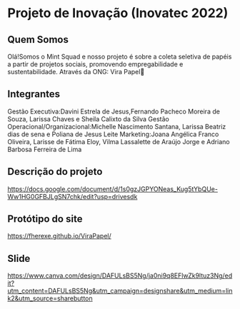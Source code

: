 # Projeto de Inovação (Inovatec 2022)

## Quem Somos 
Olá!Somos o Mint Squad e nosso projeto é sobre a coleta seletiva de papéis a partir de projetos sociais, promovendo empregabilidade e sustentabilidade. 
Através da ONG: Vira Papel📄
## Integrantes 


Gestão Executiva:Davini Estrela de Jesus,Fernando Pacheco Moreira de Souza, Larissa Chaves e Sheila Calixto da Silva 
Gestão Operacional/Organizacional:Michelle Nascimento Santana,  Larissa Beatriz dias de sena e Poliana de Jesus Leite 
Marketing:Joana Angélica Franco Oliveira, Larisse de Fátima Eloy, Vilma Lassalette de Araújo Jorge e Adriano Barbosa Ferreira de Lima
## Descrição do projeto 

https://docs.google.com/document/d/1s0gzJGPYONeas_Kug5tYbQUe-Ww1HG0GFBJLgSN7chk/edit?usp=drivesdk

## Protótipo do site 
https://fherexe.github.io/ViraPapel/                                                                                                                                                                                                                                                                                                                                 
## Slide 
https://www.canva.com/design/DAFULsBS5Ng/ja0ni9q8EFlwZk9ltuz3Ng/edit?utm_content=DAFULsBS5Ng&utm_campaign=designshare&utm_medium=link2&utm_source=sharebutton
